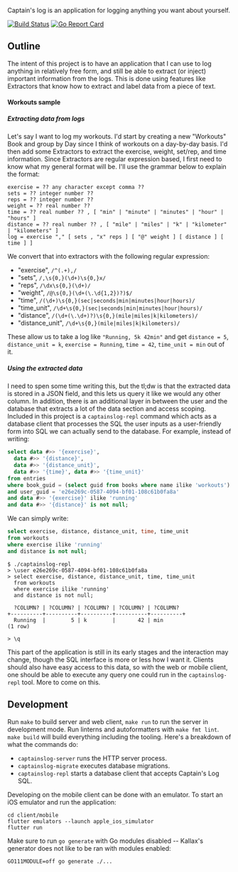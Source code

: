 Captain's log is an application for logging anything you want about yourself.

[![Build Status](https://travis-ci.org/minond/captainslog.svg?branch=master)](https://travis-ci.org/minond/captainslog)
[![Go Report Card](https://goreportcard.com/badge/github.com/minond/captainslog)](https://goreportcard.com/report/github.com/minond/captainslog)


## Outline

The intent of this project is to have an application that I can use to log
anything in relatively free form, and still be able to extract (or inject)
important information from the logs. This is done using features like
Extractors that know how to extract and label data from a piece of text.

#### Workouts sample

##### Extracting data from logs

Let's say I want to log my workouts. I'd start by creating a new "Workouts"
Book and group by Day since I think of workouts on a day-by-day basis. I'd then
add some Extractors to extract the exercise, weight, set/rep, and time
information. Since Extractors are regular expression based, I first need to
know what my general format will be. I'll use the grammar below to explain the
format:

```
exercise = ?? any character except comma ??
sets = ?? integer number ??
reps = ?? integer number ??
weight = ?? real number ??
time = ?? real number ?? , [ "min" | "minute" | "minutes" | "hour" | "hours" ]
distance = ?? real number ?? , [ "mile" | "miles" | "k" | "kilometer" | "kilometers" ]
log = exercise "," [ sets , "x" reps ] [ "@" weight ] [ distance ] [ time ] ]
```

We convert that into extractors with the following regular expression:

- "exercise", `/^(.+),/`
- "sets", `/,\s{0,}(\d+)\s{0,}x/`
- "reps", `/\dx\s{0,}(\d+)/`
- "weight", `/@\s{0,}(\d+(\.\d{1,2})?)$/`
- "time", `/(\d+)\s{0,}(sec|seconds|min|minutes|hour|hours)/`
- "time_unit", `/\d+\s{0,}(sec|seconds|min|minutes|hour|hours)/`
- "distance", `/(\d+(\.\d+)?)\s{0,}(mile|miles|k|kilometers)/`
- "distance_unit", `/\d+\s{0,}(mile|miles|k|kilometers)/`

These allow us to take a log like `"Running, 5k 42min"` and get `distance = 5`,
`distance_unit = k`, `exercise = Running`, `time = 42`, `time_unit = min` out
of it.

##### Using the extracted data

I need to spen some time writing this, but the tl;dw is that the extracted data
is stored in a JSON field, and this lets us query it like we would any other
column. In addition, there is an additional layer in between the user and the
database that extracts a lot of the data section and access scoping. Included
in this project is a `captainslog-repl` command which acts as a database client
that processes the SQL the user inputs as a user-friendly form into SQL we can
actually send to the database. For example, instead of writing:

```sql
select data #>> '{exercise}',
  data #>> '{distance}',
  data #>> '{distance_unit}',
  data #>> '{time}', data #>> '{time_unit}'
from entries
where book_guid = (select guid from books where name ilike 'workouts')
and user_guid = 'e26e269c-0587-4094-bf01-108c61b0fa8a'
and data #>> '{exercise}' ilike 'running'
and data #>> '{distance}' is not null;
```

We can simply write:

```sql
select exercise, distance, distance_unit, time, time_unit
from workouts
where exercise ilike 'running'
and distance is not null;
```

```
$ ./captainslog-repl
> \user e26e269c-0587-4094-bf01-108c61b0fa8a
> select exercise, distance, distance_unit, time, time_unit
  from workouts
  where exercise ilike 'running'
  and distance is not null;

  ?COLUMN? | ?COLUMN? | ?COLUMN? | ?COLUMN? | ?COLUMN?
+----------+----------+----------+----------+----------+
  Running  |        5 | k        |       42 | min
(1 row)

> \q
```

This part of the application is still in its early stages and the interaction
may change, though the SQL interface is more or less how I want it. Clients
should also have easy access to this data, so with the web or mobile client,
one should be able to execute any query one could run in the `captainslog-repl`
tool. More to come on this.


## Development

Run `make` to build server and web client, `make run` to run the server in
development mode. Run linterns and autoformatters with `make fmt lint`. `make
build` will build everything including the tooling. Here's a breakdown of what
the commands do:

- `captainslog-server` runs the HTTP server process.
- `captainslog-migrate` executes database migrations.
- `captainslog-repl` starts a database client that accepts Captain's Log SQL.

Developing on the mobile client can be done with an emulator. To start an iOS
emulator and run the application:

```
cd client/mobile
flutter emulators --launch apple_ios_simulator
flutter run
```

Make sure to run `go generate` with Go modules disabled -- Kallax's generator
does not like to be ran with modules enabled:

```
GO111MODULE=off go generate ./...
```
